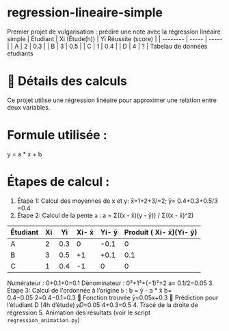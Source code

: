 # regression-lineaire-simple
Premier projet de vulgarisation : prédire une note avec la régression linéaire simple
| Étudiant | Xi (Étude(h)) | Yi Réussite (score)  | 
| -------- | -----         | -----                | 
| A        | 2             | 0.3                  |
| B        | 3             | 0.5                  | 
| C        | 1             | 0.4                  | 
| D        | 4             | ?                    | 
Tabelau de données etudiants
# 🧮 Détails des calculs
Ce projet utilise une régression linéaire pour approximer une relation entre deux variables.
# Formule utilisée :
y = a * x + b
# Étapes de calcul :
1. Étape 1: Calcul des moyennes de x et y:
x̄=1+2+3/=2; ȳ= 0.4+0.3+0.5/3 =0.4
2. Étape 2: Calcul de la pente `a` :
a = Σ((x - x̄)(y - ȳ)) / Σ((x - x̄)^2)

| Étudiant | Xi    | Yi    | Xi- x̄    |  Yi- ȳ   | Produit ( Xi- x̄)(Yi- ȳ)|
| -------- | ----- | ----- | -------- | ---------| -----------------------|
| A        | 2     | 0.3   | 0        | -0.1     | 0                      |
| B        | 3     | 0.5   | +1       | +0.1     | 0.1                    |
| C        | 1     | 0.4   | -1       | 0        | 0                      |

Numérateur : 0+0.1+0=0.1
Dénominateur : 0²+1²+(−1)²=2
a= 0.1/2=0.05
3. Étape 3: Calcul de l'ordonnée à l’origine `b` : b = ȳ - a * x̄
 b= 0.4−0.05⋅2=0.4−0.1=0.3
🧠 Fonction trouvée
 ȳ=0.05x+0.3
🔮 Prédiction pour l’étudiant D (4h d’étude)
𝑦𝐷=0.05⋅4+0.3=0.5
4. Tracé de la droite de régression
5. Animation des résultats (voir le script `regression_animation.py`)
